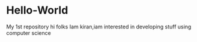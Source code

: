 # Hello-World
My 1st repository
hi folks Iam kiran,iam interested  in developing stuff using computer science

